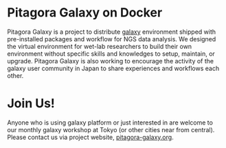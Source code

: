 Pitagora Galaxy on Docker
=========================

Pitagora Galaxy is a project to distribute [galaxy](http://usegalaxy.org) environment shipped with pre-installed packages and workflow for NGS data analysis. We designed the virtual environment for wet-lab researchers to build their own environment without specific skills and knowledges to setup, maintain, or upgrade. Pitagora Galaxy is also working to encourage the activity of the galaxy user community in Japan to share experiences and workflows each other. 

Join Us!
========================

Anyone who is using galaxy platform or just interested in are welcome to our monthly galaxy workshop at Tokyo (or other cities near from central). Please contact us via project website, [pitagora-galaxy.org](http://pitagora-galaxy.org).
